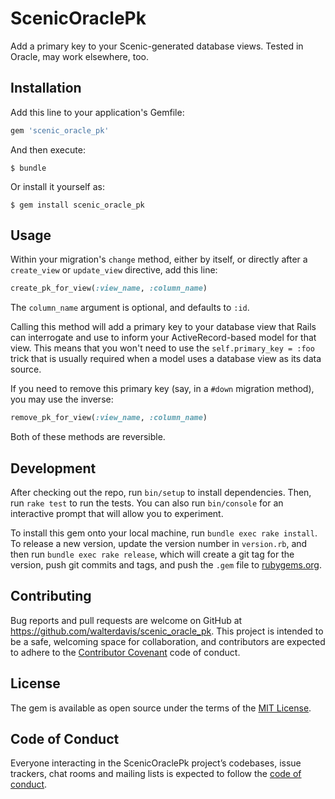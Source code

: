 # ScenicOraclePk

Add a primary key to your Scenic-generated database views. Tested in Oracle, may work elsewhere, too.

## Installation

Add this line to your application's Gemfile:

```ruby
gem 'scenic_oracle_pk'
```

And then execute:

    $ bundle

Or install it yourself as:

    $ gem install scenic_oracle_pk

## Usage

Within your migration's `change` method, either by itself, or directly after a `create_view` or `update_view` directive, add this line:

```rb
create_pk_for_view(:view_name, :column_name)
```

The `column_name` argument  is optional, and defaults to `:id`.

Calling this method will add a primary key to your database view that Rails can interrogate and use to inform your ActiveRecord-based model for that view. This means that you won't need to use the `self.primary_key = :foo` trick that is usually required when a model uses a database view as its data source.

If you need to remove this primary key (say, in a `#down` migration method), you may use the inverse:

```rb
remove_pk_for_view(:view_name, :column_name)
```

Both of these methods are reversible.

## Development

After checking out the repo, run `bin/setup` to install dependencies. Then, run `rake test` to run the tests. You can also run `bin/console` for an interactive prompt that will allow you to experiment.

To install this gem onto your local machine, run `bundle exec rake install`. To release a new version, update the version number in `version.rb`, and then run `bundle exec rake release`, which will create a git tag for the version, push git commits and tags, and push the `.gem` file to [rubygems.org](https://rubygems.org).

## Contributing

Bug reports and pull requests are welcome on GitHub at https://github.com/walterdavis/scenic_oracle_pk. This project is intended to be a safe, welcoming space for collaboration, and contributors are expected to adhere to the [Contributor Covenant](http://contributor-covenant.org) code of conduct.

## License

The gem is available as open source under the terms of the [MIT License](https://opensource.org/licenses/MIT).

## Code of Conduct

Everyone interacting in the ScenicOraclePk project’s codebases, issue trackers, chat rooms and mailing lists is expected to follow the [code of conduct](https://github.com/walterdavis/scenic_oracle_pk/blob/master/CODE_OF_CONDUCT.md).
